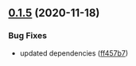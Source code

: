 ## [0.1.5](https://github.com/opendevtools/rescript-hooks/compare/v0.1.4...v0.1.5) (2020-11-18)


### Bug Fixes

* updated dependencies ([ff457b7](https://github.com/opendevtools/rescript-hooks/commit/ff457b703d3f08b0a42ed71d6f500503c01fc89a))
